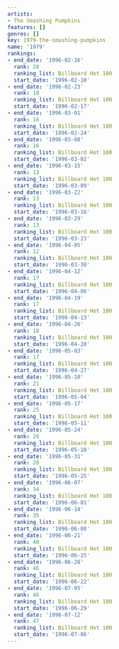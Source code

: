 ```yaml
---
artists:
- The Smashing Pumpkins
features: []
genres: []
key: 1979-the-smashing-pumpkins
name: '1979'
rankings:
- end_date: '1996-02-16'
  rank: 20
  ranking_list: Billboard Hot 100
  start_date: '1996-02-10'
- end_date: '1996-02-23'
  rank: 18
  ranking_list: Billboard Hot 100
  start_date: '1996-02-17'
- end_date: '1996-03-01'
  rank: 16
  ranking_list: Billboard Hot 100
  start_date: '1996-02-24'
- end_date: '1996-03-08'
  rank: 16
  ranking_list: Billboard Hot 100
  start_date: '1996-03-02'
- end_date: '1996-03-15'
  rank: 13
  ranking_list: Billboard Hot 100
  start_date: '1996-03-09'
- end_date: '1996-03-22'
  rank: 13
  ranking_list: Billboard Hot 100
  start_date: '1996-03-16'
- end_date: '1996-03-29'
  rank: 13
  ranking_list: Billboard Hot 100
  start_date: '1996-03-23'
- end_date: '1996-04-05'
  rank: 12
  ranking_list: Billboard Hot 100
  start_date: '1996-03-30'
- end_date: '1996-04-12'
  rank: 17
  ranking_list: Billboard Hot 100
  start_date: '1996-04-06'
- end_date: '1996-04-19'
  rank: 17
  ranking_list: Billboard Hot 100
  start_date: '1996-04-13'
- end_date: '1996-04-26'
  rank: 18
  ranking_list: Billboard Hot 100
  start_date: '1996-04-20'
- end_date: '1996-05-03'
  rank: 17
  ranking_list: Billboard Hot 100
  start_date: '1996-04-27'
- end_date: '1996-05-10'
  rank: 21
  ranking_list: Billboard Hot 100
  start_date: '1996-05-04'
- end_date: '1996-05-17'
  rank: 25
  ranking_list: Billboard Hot 100
  start_date: '1996-05-11'
- end_date: '1996-05-24'
  rank: 26
  ranking_list: Billboard Hot 100
  start_date: '1996-05-18'
- end_date: '1996-05-31'
  rank: 28
  ranking_list: Billboard Hot 100
  start_date: '1996-05-25'
- end_date: '1996-06-07'
  rank: 34
  ranking_list: Billboard Hot 100
  start_date: '1996-06-01'
- end_date: '1996-06-14'
  rank: 35
  ranking_list: Billboard Hot 100
  start_date: '1996-06-08'
- end_date: '1996-06-21'
  rank: 40
  ranking_list: Billboard Hot 100
  start_date: '1996-06-15'
- end_date: '1996-06-28'
  rank: 46
  ranking_list: Billboard Hot 100
  start_date: '1996-06-22'
- end_date: '1996-07-05'
  rank: 46
  ranking_list: Billboard Hot 100
  start_date: '1996-06-29'
- end_date: '1996-07-12'
  rank: 47
  ranking_list: Billboard Hot 100
  start_date: '1996-07-06'
---
```


